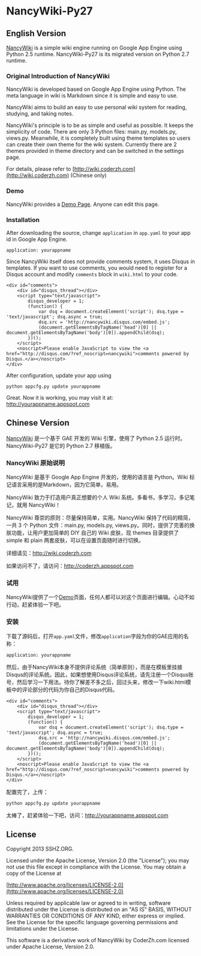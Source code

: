 # NancyWiki-Py27

## English Version

[NancyWiki](https://code.google.com/p/nancywiki/) is a simple wiki engine running on Google App Engine using Python 2.5 runtime. NancyWiki-Py27 is its migrated version on Python 2.7 runtime.

### Original Introduction of NancyWiki
NancyWiki is developed based on Google App Engine using Python. The meta language in wiki is Markdown since it is simple and easy to use.

NancyWiki aims to build an easy to use personal wiki system for reading, studying, and taking notes.

NancyWiki's principle is to be as simple and useful as possible. It keeps the simplicity of code. There are only 3 Python files: main.py, models.py, views.py. Meanwhile, it is completely built using theme templates so users can create their own theme for the wiki system. Currently there are 2 themes provided in theme directory and can be switched in the settings page.

For details, please refer to [http://wiki.coderzh.com](http://wiki.coderzh.com) (Chinese only)

### Demo
NancyWiki provides a [Demo Page](http://wiki.coderzh.com/demo). Anyone can edit this page.

### Installation
After downloading the source, change `application` in `app.yaml` to your app id in Google App Engine.

    application: yourappname

Since NancyWiki itself does not provide comments system, it uses Disqus in templates. If you want to use comments, you would need to register for a Disqus account and modify `comments` block in `wiki.html` to your code.

    <div id="comments">
        <div id="disqus_thread"></div>
        <script type="text/javascript">
            disqus_developer = 1;
            (function() {
                var dsq = document.createElement('script'); dsq.type = 'text/javascript'; dsq.async = true;
                dsq.src = 'http://nancywiki.disqus.com/embed.js';
                (document.getElementsByTagName('head')[0] || document.getElementsByTagName('body')[0]).appendChild(dsq);
            })();
        </script>
        <noscript>Please enable JavaScript to view the <a href="http://disqus.com/?ref_noscript=nancywiki">comments powered by Disqus.</a></noscript>
    </div>

After configuration, update your app using

    python appcfg.py update yourappname

Great. Now it is working, you may visit it at: http://yourappname.appspot.com

## Chinese Version

[NancyWiki](https://code.google.com/p/nancywiki/) 是一个基于 GAE 开发的 Wiki 引擎，使用了 Python 2.5 运行时。 NancyWiki-Py27 是它的 Python 2.7 移植版。

### NancyWiki 原始说明

NancyWiki 是基于 Google App Engine 开发的，使用的语言是 Python。Wiki 标记语言采用的是Markdown，因为它简单，易用。

NancyWiki 致力于打造用户真正想要的个人 Wiki 系统。多看书，多学习，多记笔记，就用 NancyWiki！

NancyWiki 尊崇的原则：尽量保持简单，实用。NancyWiki 保持了代码的精简，一共 3 个 Python 文件：main.py, models.py, views.py。同时，提供了完善的换肤功能，让用户更加简单的 DIY 自己的 Wiki 皮肤，现 themes 目录提供了 simple 和 plain 两套皮肤，可以在设置页面随时进行切换。

详细请见：http://wiki.coderzh.com

如果访问不了，请访问：http://coderzh.appspot.com

### 试用
NancyWiki提供了一个[Demo](http://wiki.coderzh.com/demo)页面，任何人都可以对这个页面进行编辑。心动不如行动，赶紧体验一下吧。

### 安装
下载了源码后，打开`app.yaml`文件，修改`application`字段为你的GAE应用的名称：

    application: yourappname

然后，由于NancyWiki本身不提供评论系统（简单原则），而是在模板里挂接Disqus的评论系统。因此，如果想使用Disqus评论系统，请先注册一个Disqus账号，然后学习一下用法。待你了解差不多之后，回过头来，修改一下wiki.html模板中的评论部分的代码为你自己的Disqus代码。

    <div id="comments">
        <div id="disqus_thread"></div>
        <script type="text/javascript">
            disqus_developer = 1;
            (function() {
                var dsq = document.createElement('script'); dsq.type = 'text/javascript'; dsq.async = true;
                dsq.src = 'http://nancywiki.disqus.com/embed.js';
                (document.getElementsByTagName('head')[0] || document.getElementsByTagName('body')[0]).appendChild(dsq);
            })();
        </script>
        <noscript>Please enable JavaScript to view the <a href="http://disqus.com/?ref_noscript=nancywiki">comments powered by Disqus.</a></noscript>
    </div>

配置完了，上传：

    python appcfg.py update yourappname

太棒了，赶紧体验一下吧，访问：http://yourappname.appspot.com

## License
Copyright 2013 SSHZ.ORG.

Licensed under the Apache License, Version 2.0 (the "License");
you may not use this file except in compliance with the License.
You may obtain a copy of the License at

[http://www.apache.org/licenses/LICENSE-2.0](http://www.apache.org/licenses/LICENSE-2.0)

Unless required by applicable law or agreed to in writing, software
distributed under the License is distributed on an "AS IS" BASIS,
WITHOUT WARRANTIES OR CONDITIONS OF ANY KIND, either express or implied.
See the License for the specific language governing permissions and
limitations under the License.

This software is a derivative work of NancyWiki by CoderZh.com licensed under Apache License, Version 2.0.
